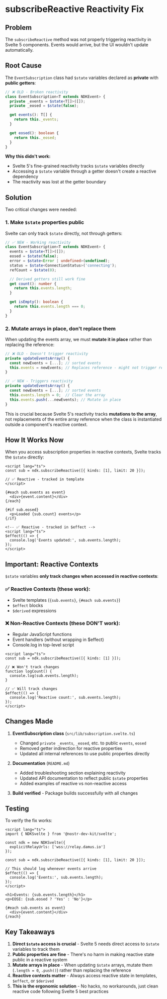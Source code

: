 # subscribeReactive Reactivity Fix

## Problem

The `subscribeReactive` method was not properly triggering reactivity in Svelte 5 components. Events would arrive, but the UI wouldn't update automatically.

## Root Cause

The `EventSubscription` class had `$state` variables declared as **private** with **public getters**:

```typescript
// ❌ OLD - Broken reactivity
class EventSubscription<T extends NDKEvent> {
  private _events = $state<T[]>([]);
  private _eosed = $state(false);

  get events(): T[] {
    return this._events;
  }

  get eosed(): boolean {
    return this._eosed;
  }
}
```

**Why this didn't work:**
- Svelte 5's fine-grained reactivity tracks `$state` variables directly
- Accessing a `$state` variable through a getter doesn't create a reactive dependency
- The reactivity was lost at the getter boundary

## Solution

Two critical changes were needed:

### 1. Make `$state` properties **public**

Svelte can only track `$state` directly, not through getters:

```typescript
// ✅ NEW - Working reactivity
class EventSubscription<T extends NDKEvent> {
  events = $state<T[]>([]);
  eosed = $state(false);
  error = $state<Error | undefined>(undefined);
  status = $state<ConnectionStatus>('connecting');
  refCount = $state(0);

  // Derived getters still work fine
  get count(): number {
    return this.events.length;
  }

  get isEmpty(): boolean {
    return this.events.length === 0;
  }
}
```

### 2. Mutate arrays in place, don't replace them

When updating the events array, we must **mutate it in place** rather than replacing the reference:

```typescript
// ❌ OLD - Doesn't trigger reactivity
private updateEventsArray() {
  const newEvents = [...]; // sorted events
  this.events = newEvents; // Replaces reference - might not trigger reactivity
}

// ✅ NEW - Triggers reactivity
private updateEventsArray() {
  const newEvents = [...]; // sorted events
  this.events.length = 0;  // Clear the array
  this.events.push(...newEvents); // Mutate in place
}
```

This is crucial because Svelte 5's reactivity tracks **mutations to the array**, not replacements of the entire array reference when the class is instantiated outside a component's reactive context.

## How It Works Now

When you access subscription properties in reactive contexts, Svelte tracks the `$state` directly:

```svelte
<script lang="ts">
const sub = ndk.subscribeReactive([{ kinds: [1], limit: 20 }]);

// ✅ Reactive - tracked in template
</script>

{#each sub.events as event}
  <div>{event.content}</div>
{/each}

{#if sub.eosed}
  <p>Loaded {sub.count} events</p>
{/if}

<!-- ✅ Reactive - tracked in $effect -->
<script lang="ts">
$effect(() => {
  console.log('Events updated:', sub.events.length);
});
</script>
```

## Important: Reactive Contexts

`$state` variables **only track changes when accessed in reactive contexts**:

### ✅ Reactive Contexts (these work):
- Svelte templates (`{sub.events}`, `{#each sub.events}`)
- `$effect` blocks
- `$derived` expressions

### ❌ Non-Reactive Contexts (these DON'T work):
- Regular JavaScript functions
- Event handlers (without wrapping in $effect)
- Console.log in top-level script

```svelte
<script lang="ts">
const sub = ndk.subscribeReactive([{ kinds: [1] }]);

// ❌ Won't track changes
function logCount() {
  console.log(sub.events.length);
}

// ✅ Will track changes
$effect(() => {
  console.log('Reactive count:', sub.events.length);
});
</script>
```

## Changes Made

1. **EventSubscription class** (`src/lib/subscription.svelte.ts`)
   - Changed `private _events`, `_eosed`, etc. to public `events`, `eosed`
   - Removed getter indirection for reactive properties
   - Updated all internal references to use public properties directly

2. **Documentation** (`README.md`)
   - Added troubleshooting section explaining reactivity
   - Updated API documentation to reflect public `$state` properties
   - Added examples of reactive vs non-reactive access

3. **Build verified** - Package builds successfully with all changes

## Testing

To verify the fix works:

```svelte
<script lang="ts">
import { NDKSvelte } from '@nostr-dev-kit/svelte';

const ndk = new NDKSvelte({
  explicitRelayUrls: ['wss://relay.damus.io']
});

const sub = ndk.subscribeReactive([{ kinds: [1], limit: 20 }]);

// This should log whenever events arrive
$effect(() => {
  console.log('Events:', sub.events.length);
});
</script>

<h1>Events: {sub.events.length}</h1>
<p>EOSE: {sub.eosed ? 'Yes' : 'No'}</p>

{#each sub.events as event}
  <div>{event.content}</div>
{/each}
```

## Key Takeaways

1. **Direct `$state` access is crucial** - Svelte 5 needs direct access to `$state` variables to track them
2. **Public properties are fine** - There's no harm in making reactive state public in a reactive system
3. **Mutate arrays in place** - When updating `$state` arrays, mutate them (`.length = 0`, `.push()`) rather than replacing the reference
4. **Reactive contexts matter** - Always access reactive state in templates, `$effect`, or `$derived`
5. **This is the ergonomic solution** - No hacks, no workarounds, just clean reactive code following Svelte 5 best practices
